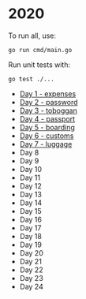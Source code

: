 # 2020

To run all, use:

```shell
go run cmd/main.go
```

Run unit tests with:

```shell
go test ./...
```

- [Day 1 - expenses](pkg/expenses)
- [Day 2 - password](pkg/password)
- [Day 3 - toboggan](pkg/toboggan)
- [Day 4 - passport](pkg/passport)
- [Day 5 - boarding](pkg/boarding)
- [Day 6 - customs](pkg/customs)
- [Day 7 - luggage](pkg/luggage)
- Day 8
- Day 9
- Day 10
- Day 11
- Day 12
- Day 13
- Day 14
- Day 15
- Day 16
- Day 17
- Day 18
- Day 19
- Day 20
- Day 21
- Day 22
- Day 23
- Day 24
